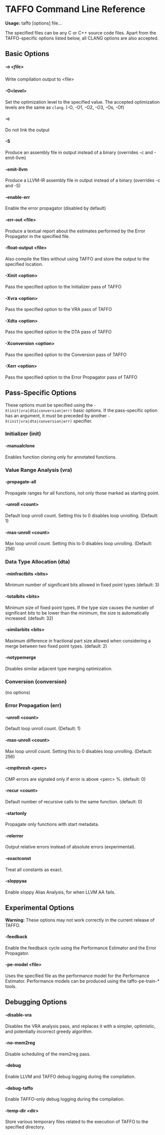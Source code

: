 # TAFFO Command Line Reference

**Usage:** taffo [options] file...

The specified files can be any C or C++ source code files.
Apart from the TAFFO-specific options listed below, all CLANG options are
also accepted.

## Basic Options

##### -o \<file\>             
Write compilation output to \<file\>

#### -O\<level\>
Set the optimization level to the specified value.
The accepted optimization levels are the same as `clang`.
(-O, -O1, -O2, -O3, -Os, -Of)
                        
#### -c
Do not link the output

#### -S                    
Produce an assembly file in output instead of a binary
(overrides -c and -emit-llvm)

#### -emit-llvm
Produce a LLVM-IR assembly file in output instead of
a binary (overrides -c and -S)

#### -enable-err
Enable the error propagator (disabled by default)

#### -err-out \<file\>
Produce a textual report about the estimates performed
by the Error Propagator in the specified file.

#### -float-output \<file\>
Also compile the files without using TAFFO and store
the output to the specified location.

#### -Xinit \<option\>
Pass the specified option to the Initializer pass of
TAFFO

#### -Xvra \<option\>
Pass the specified option to the VRA pass of TAFFO

#### -Xdta \<option\>
Pass the specified option to the DTA pass of TAFFO

#### -Xconversion \<option\>
Pass the specified option to the Conversion pass of
TAFFO

#### -Xerr \<option\>
Pass the specified option to the Error Propagator pass
of TAFFO

## Pass-Specific Options

These options must be specified using the `-X(init|vra|dta|conversion|err)`
basic options. If the pass-specific option has an argument, it must be
preceded by another `-X(init|vra|dta|conversion|err)` specifier.

### Initializer (init)

#### -manualclone
Enables function cloning only for annotated functions.

### Value Range Analysis (vra)

#### -propagate-all
Propagate ranges for all functions, not only those marked as starting point.

#### -unroll \<count\>
Default loop unroll count. Setting this to 0 disables loop unrolling. 
(Default: 1)

#### -max-unroll \<count\>
Max loop unroll count. Setting this to 0 disables loop unrolling. (Default: 256)

### Data Type Allocation (dta)

#### -minfractbits \<bits\>
Minimum number of significant bits allowed in fixed point types (default: 3)

#### -totalbits \<bits\>
Minimum size of fixed point types. If the type size causes the number of
significant bits to be lower than the minimum, the size is automatically
increased. (default: 32)

#### -similarbits \<bits\>
Maximum difference in fractional part size allowed when considering a merge
between two fixed point types. (default: 2)

#### -notypemerge
Disables similar adjacent type merging optimization.

### Conversion (conversion)

(no options)

### Error Propagation (err)

#### -unroll \<count\>
Default loop unroll count. (Default: 1)

#### -max-unroll \<count\>
Max loop unroll count. Setting this to 0 disables loop unrolling. (Default: 256)

#### -cmpthresh \<perc\>
CMP errors are signaled only if error is above \<perc\> %. (default: 0)

#### -recur \<count\>
Default number of recursive calls to the same function. (default: 0)

#### -startonly
Propagate only functions with start metadata.

#### -relerror
Output relative errors instead of absolute errors (experimental).

#### -exactconst
Treat all constants as exact.

#### -sloppyaa
Enable sloppy Alias Analysis, for when LLVM AA fails.

## Experimental Options

**Warning:** These options may not work correctly in the current release of
TAFFO.

#### -feedback
Enable the feedback cycle using the Performance
Estimator and the Error Propagator.

#### -pe-model \<file\>
Uses the specified file as the performance model for
the Performance Estimator. Performance models can be
produced using the taffo-pe-train-* tools.

## Debugging Options

#### -disable-vra
Disables the VRA analysis pass, and replaces it with
a simpler, optimistic, and potentially incorrect greedy
algorithm.

#### -no-mem2reg
Disable scheduling of the mem2reg pass.

#### -debug
Enable LLVM and TAFFO debug logging during the
compilation.

#### -debug-taffo
Enable TAFFO-only debug logging during the compilation.

#### -temp-dir \<dir\>
Store various temporary files related to the execution
of TAFFO to the specified directory.
